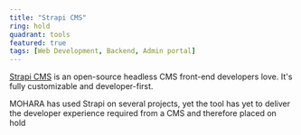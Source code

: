 ```yaml
---
title: "Strapi CMS"
ring: hold
quadrant: tools
featured: true
tags: [Web Development, Backend, Admin portal]
---
```


[Strapi CMS](https://strapi.io/) is an open-source headless CMS front-end developers love. It's fully customizable and developer-first.

MOHARA has used Strapi on several projects, yet the tool has yet to deliver the developer experience required from a CMS and therefore placed on hold
